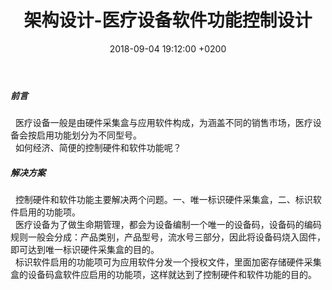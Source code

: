 ﻿---
layout: post
title:  "架构设计-医疗设备软件功能控制设计"
date:   2018-09-04 19:12:00 +0200
categories: 架构设计
---
##### 前言  
&nbsp;&nbsp;医疗设备一般是由硬件采集盒与应用软件构成，为涵盖不同的销售市场，医疗设备会按启用功能划分为不同型号。  
&nbsp;&nbsp;如何经济、简便的控制硬件和软件功能呢？  

##### 解决方案  
&nbsp;&nbsp;控制硬件和软件功能主要解决两个问题。一、唯一标识硬件采集盒，二、标识软件启用的功能项。  
&nbsp;&nbsp;医疗设备为了做生命期管理，都会为设备编制一个唯一的设备码，设备码的编码规则一般会分成：产品类别，产品型号，流水号三部分，因此将设备码烧入固件，即可达到唯一标识硬件采集盒的目的。  
&nbsp;&nbsp;标识软件启用的功能项可为应用软件分发一个授权文件，里面加密存储硬件采集盒的设备码盒软件应启用的功能项，这样就达到了控制硬件和软件功能的目的。

